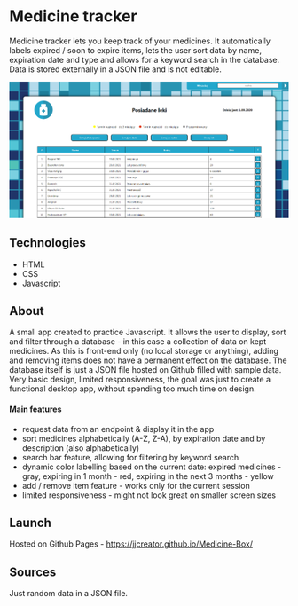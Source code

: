 # Medicine tracker

Medicine tracker lets you keep track of your medicines. It automatically labels expired / soon to expire items, lets the user sort data by name, expiration date and type and allows for a keyword search in the database. Data is stored externally in a JSON file and is not editable.

[![medicine tracker](/medicinebox.png)](https://jjcreator.github.io/Medicine-Box/)


## Technologies

* HTML
* CSS
* Javascript

## About

A small app created to practice Javascript. It allows the user to display, sort and filter through a database - in this case a collection of data on kept medicines. As this is front-end only (no local storage or anything), adding and removing items does not have a permanent effect on the database. The database itself is just a JSON file hosted on Github filled with sample data. Very basic design, limited responsiveness, the goal was just to create a functional desktop app, without spending too much time on design.


#### Main features
* request data from an endpoint & display it in the app
* sort medicines alphabetically (A-Z, Z-A), by expiration date and by description (also alphabetically)
* search bar feature, allowing for filtering by keyword search
* dynamic color labelling based on the current date:  expired medicines - gray, expiring in 1 month - red, expiring in the next 3 months - yellow
* add / remove item feature - works only for the current session
* limited responsiveness - might not look great on smaller screen sizes


## Launch

Hosted on Github Pages - https://jjcreator.github.io/Medicine-Box/

## Sources

Just random data in a JSON file.

